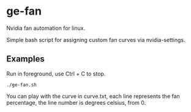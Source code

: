 # ge-fan
Nvidia fan automation for linux.

Simple bash script for assigning custom fan curves via nvidia-settings.

## Examples
Run in foreground, use Ctrl + C to stop.

    ./ge-fan.sh
   
You can play with the curve in curve.txt, each line represents the fan percentage, the line number is degrees celsius, from 0.
